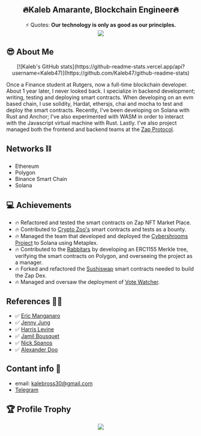<h2 align="center"> 🔥Kaleb Amarante, Blockchain Engineer🔥 </h2>
<div align="center">⚡ Quotes: <strong> Our technology is only as good as our principles. </strong></div>
<div align="center"> <strong><img src="https://routerjockey.com/wp-content/uploads/2017/02/Matrix-code-gif.gif"/></strong></div>

## 😎 About Me

<div align="center"> [![Kaleb's GitHub stats](https://github-readme-stats.vercel.app/api?username=Kaleb47)](https://github.com/Kaleb47/github-readme-stats)
</div>


Once a Finance student at Rutgers, now a full-time blockchain developer. About 1 year later, I never looked back. I specialize in backend development; writing, testing and deploying smart contracts. When developing on an evm based chain, I use solidity, Hardat, ethersjs, chai and mocha to test and deploy the smart contracts. Recently, I've been developing on Solana with Rust and Anchor; I've also experimented with WASM in order to interact with the Javascript virtual machine with Rust. Lastly. I've also project managed both the frontend and backend teams at the [Zap Protocol](https://github.com/zapproject).

## Networks ⛓
- Ethereum
- Polygon
- Binance Smart Chain
- Solana


## 💻 Achievements
- 🔥 Refactored and tested the smart contracts on Zap NFT Market Place.
- 🔥 Contributed to [Crypto Zoo's](https://cryptozoo.co/) smart contracts and tests as a bounty.
- 🔥 Managed the team that developed and deployed the [Cybershrooms Project](https://cybershrooms.org/) to Solana using Metaplex.
- 🔥 Contributed to the [Rabbitars](https://www.playboy.com/custom/playboy-rabbitars) by developing an ERC1155 Merkle tree, verifying the smart contracts on Polygon, and overseeing the project as a manager. 
- 🔥 Forked and refactored the [Sushiswap](https://github.com/sushiswap/sushiswap) smart contracts needed to build the Zap Dex.
- 🔥 Managed and oversaw the deployment of [Vote Watcher](https://www.votewatcher.com/).

## References 🧑‍💻
- ✅ [Eric Manganaro](https://github.com/superposition)
- ✅ [Jenny Jung](https://github.com/jungsNN)
- ✅ [Harris Levine](https://github.com/pynchmeister)
- ✅ [Jamil Bousquet](https://github.com/acemasterjb)
- ✅ [Nick Spanos](https://github.com/nickspanos)
- ✅ [Alexander Doo](https://github.com/taejoonn)

## Contant info 📱
- email: kalebross30@gmail.com
- [Telegram](https://t.me/KalebAmarante)



## 🏆 Profile Trophy

<p align="center">
  <a href="https://github.com/Kaleb47">
    <img src="https://github-profile-trophy.vercel.app/?username=Kaleb47&row=1&column=7&no-bg=true&margin-w=42"/>
  </a>
</p>
